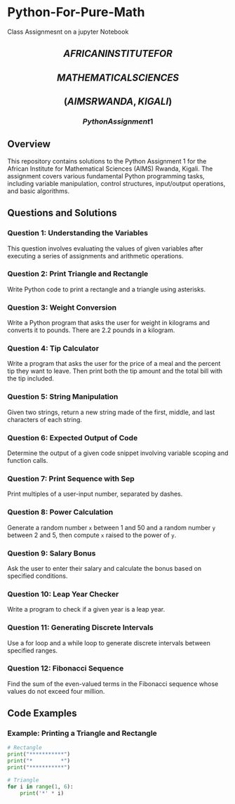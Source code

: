 # Python-For-Pure-Math
Class Assignmesnt on a jupyter Notebook
## $$AFRICAN INSTITUTE FOR$$
## $$MATHEMATICAL SCIENCES$$
## $$(AIMS RWANDA, KIGALI)$$
### $$Python Assignment 1$$

## Overview

This repository contains solutions to the Python Assignment 1 for the African Institute for Mathematical Sciences (AIMS) Rwanda, Kigali. The assignment covers various fundamental Python programming tasks, including variable manipulation, control structures, input/output operations, and basic algorithms.

## Questions and Solutions

### Question 1: Understanding the Variables
This question involves evaluating the values of given variables after executing a series of assignments and arithmetic operations.

### Question 2: Print Triangle and Rectangle
Write Python code to print a rectangle and a triangle using asterisks.

### Question 3: Weight Conversion
Write a Python program that asks the user for weight in kilograms and converts it to pounds. There are 2.2 pounds in a kilogram.

### Question 4: Tip Calculator
Write a program that asks the user for the price of a meal and the percent tip they want to leave. Then print both the tip amount and the total bill with the tip included.

### Question 5: String Manipulation
Given two strings, return a new string made of the first, middle, and last characters of each string.

### Question 6: Expected Output of Code
Determine the output of a given code snippet involving variable scoping and function calls.

### Question 7: Print Sequence with Sep
Print multiples of a user-input number, separated by dashes.

### Question 8: Power Calculation
Generate a random number `x` between 1 and 50 and a random number `y` between 2 and 5, then compute `x` raised to the power of `y`.

### Question 9: Salary Bonus
Ask the user to enter their salary and calculate the bonus based on specified conditions.

### Question 10: Leap Year Checker
Write a program to check if a given year is a leap year.

### Question 11: Generating Discrete Intervals
Use a for loop and a while loop to generate discrete intervals between specified ranges.

### Question 12: Fibonacci Sequence
Find the sum of the even-valued terms in the Fibonacci sequence whose values do not exceed four million.

## Code Examples

### Example: Printing a Triangle and Rectangle

```python
# Rectangle
print("***********")
print("*         *")
print("***********")

# Triangle
for i in range(1, 6):
    print('*' * i)